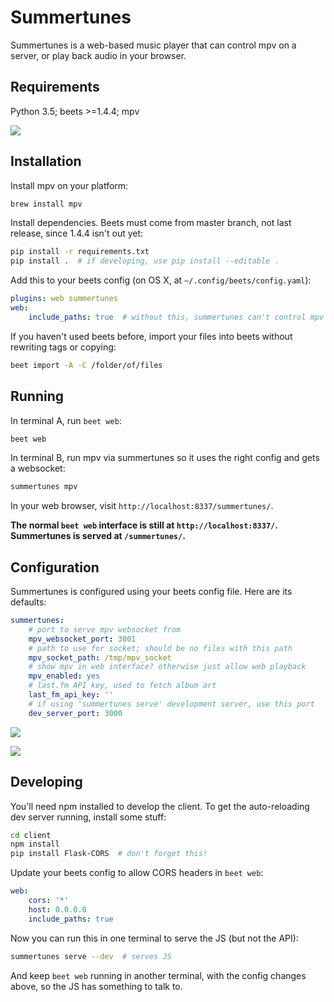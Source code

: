 # Summertunes

Summertunes is a web-based music player that can control mpv on a server, or
play back audio in your browser.

## Requirements

Python 3.5; beets >=1.4.4; mpv

![](https://www.dropbox.com/s/i1yf42p5vu7eidt/Screenshot%202017-01-17%2012.59.32.png?dl=1)

## Installation

Install mpv on your platform:

```sh
brew install mpv
```

Install dependencies. Beets must come from master branch, not last release, since 1.4.4 isn't out yet:

```sh
pip install -r requirements.txt
pip install .  # if developing, use pip install --editable .
```

Add this to your beets config (on OS X, at `~/.config/beets/config.yaml`):

```yaml
plugins: web summertunes
web:
    include_paths: true  # without this, summertunes can't control mpv
```

If you haven't used beets before, import your files into beets without rewriting tags or copying:

```sh
beet import -A -C /folder/of/files
```

## Running

In terminal A, run `beet web`:

```sh
beet web
```

In terminal B, run mpv via summertunes so it uses the right config and gets a websocket:

```sh
summertunes mpv
```

In your web browser, visit `http://localhost:8337/summertunes/`.

**The normal `beet web` interface is still at `http://localhost:8337/`. Summertunes
is served at `/summertunes/`.**

## Configuration

Summertunes is configured using your beets config file. Here are its defaults:

```yaml
summertunes:
    # port to serve mpv websocket from
    mpv_websocket_port: 3001
    # path to use for socket; should be no files with this path
    mpv_socket_path: /tmp/mpv_socket
    # show mpv in web interface? otherwise just allow web playback
    mpv_enabled: yes
    # last.fm API key, used to fetch album art
    last_fm_api_key: ''
    # if using 'summertunes serve' development server, use this port
    dev_server_port: 3000
```

![](https://www.dropbox.com/s/r5gz3ijisx5h4pr/Screenshot%202017-01-17%2013.00.00.png?dl=1)

![](https://www.dropbox.com/s/idcmdhrwre56cov/Screenshot%202016-12-23%2018.24.54.png?dl=1)


## Developing

You'll need npm installed to develop the client. To get the auto-reloading dev server
running, install some stuff:

```sh
cd client
npm install
pip install Flask-CORS  # don't forget this!
```

Update your beets config to allow CORS headers in `beet web`:

```yaml
web:
    cors: '*'
    host: 0.0.0.0
    include_paths: true
```

Now you can run this in one terminal to serve the JS (but not the API):

```sh
summertunes serve --dev  # serves JS
```

And keep `beet web` running in another terminal, with the config changes above,
so the JS has something to talk to.